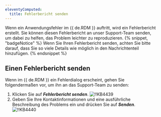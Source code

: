 ```yaml
---
eleventyComputed:
  title: Fehlerbericht senden
---
```

Wenn ein Anwendungsfehler im {{ de.RDM }} auftritt, wird ein Fehlerbericht erstellt. Sie können diesen Fehlerbericht an unser Support-Team senden, um dabei zu helfen, das Problem leichter zu reproduzieren.
{% snippet, "badgeNotice" %}
Wenn Sie Ihren Fehlerbericht senden, achten Sie bitte darauf, dass Sie so viele Details wie möglich in den Nachrichtenteil hinzufügen.
{% endsnippet %}

## Einen Fehlerbericht senden

Wenn im {{ de.RDM }} ein Fehlerdialog erscheint, gehen Sie folgendermaßen vor, um ihn an das Support-Team zu senden:

1. Klicken Sie auf ***Fehlerbericht senden***.
![!!KB4439](https://cdnweb.devolutions.net/docs/de/kb/KB4439.png)
1. Geben Sie Ihre Kontaktinformationen und eine ausführliche Beschreibung des Problems ein und drücken Sie auf ***Senden***.
![!!KB4440](https://cdnweb.devolutions.net/docs/de/kb/KB4440.png)
